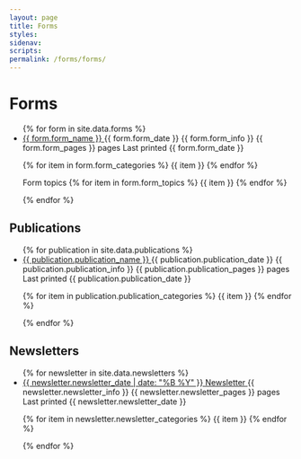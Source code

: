 ```yaml
---
layout: page
title: Forms
styles:
sidenav:
scripts:
permalink: /forms/forms/
---
```


# Forms

<ul class="forms-list">
{% for form in site.data.forms %}
  <li>
    <a href="/forms/{{ form.form_url }}" class="form-name">
      {{ form.form_name }}
    </a> <span class="form-date">{{ form.form_date }}</span>
    <span class="form-info">{{ form.form_info }}</span>
    <span class="form-pages">{{ form.form_pages }} pages</span>
    <span class="form-printed-date">Last printed {{ form.form_date }}</span>
    <p class="form-categories">
    {% for item in form.form_categories %}
      <span class="form-category">{{ item }}</span>
    {% endfor %}
    </p>
    <p class="form-topics">Form topics
      {% for item in form.form_topics %}
        <span class="form-topic">{{ item }}</span>
      {% endfor %}</p>
  </li>
{% endfor %}
</ul>

## Publications

<ul class="publications-list">
{% for publication in site.data.publications %}
  <li>
    <a href="/publications/{{ publication.publication_url }}" class="pub-name">
      {{ publication.publication_name }}
    </a> <span class="pub-date">{{ publication.publication_date }}</span>
    <span class="pub-info">{{ publication.publication_info }}</span>
    <span class="pub-pages">{{ publication.publication_pages }} pages</span>
    <span class="pub-printed-date">Last printed {{ publication.publication_date }}</span>
    <p class="pub-categories">
    {% for item in publication.publication_categories %}
      <span class="pub-category">{{ item }}</span>
    {% endfor %}
    </p>
  </li>
{% endfor %}
</ul>


## Newsletters

<ul class="newsletter-list">
{% for newsletter in site.data.newsletters %}
  <li>
    <a href="/newsletters/{{ newsletter.newsletter_url }}" class="news-name">
      {{ newsletter.newsletter_date | date: "%B %Y" }} Newsletter
    </a>
    <span class="news-info">{{ newsletter.newsletter_info }}</span>
    <span class="news-pages">{{ newsletter.newsletter_pages }} pages</span>
    <span class="news-printed-date">Last printed {{ newsletter.newsletter_date }}</span>
    <p class="news-categories">
    {% for item in newsletter.newsletter_categories %}
      <span class="news-category">{{ item }}</span>
    {% endfor %}
    </p>
  </li>
{% endfor %}
</ul>
